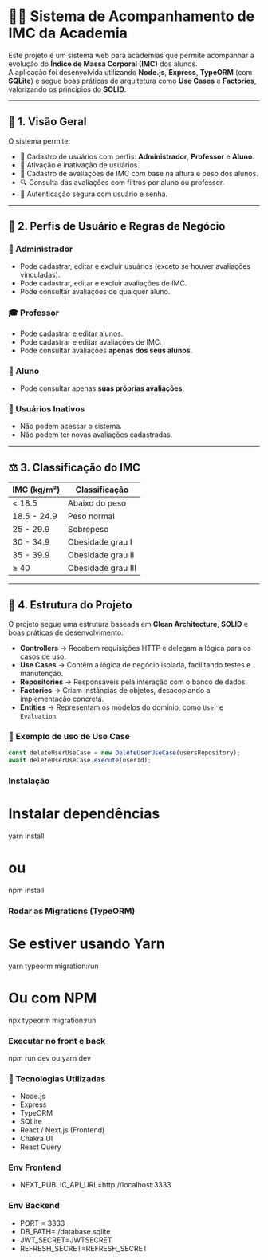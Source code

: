 # 🏋️‍♂️ Sistema de Acompanhamento de IMC da Academia

Este projeto é um sistema web para academias que permite acompanhar a evolução do **Índice de Massa Corporal (IMC)** dos alunos.  
A aplicação foi desenvolvida utilizando **Node.js**, **Express**, **TypeORM** (com **SQLite**) e segue boas práticas de arquitetura como **Use Cases** e **Factories**, valorizando os princípios do **SOLID**.

---

## 📘 1. Visão Geral

O sistema permite:

- 👤 Cadastro de usuários com perfis: **Administrador**, **Professor** e **Aluno**.
- 🔄 Ativação e inativação de usuários.
- 🧮 Cadastro de avaliações de IMC com base na altura e peso dos alunos.
- 🔍 Consulta das avaliações com filtros por aluno ou professor.
- 🔐 Autenticação segura com usuário e senha.

---

## 👥 2. Perfis de Usuário e Regras de Negócio

### 👑 Administrador

- Pode cadastrar, editar e excluir usuários (exceto se houver avaliações vinculadas).
- Pode cadastrar, editar e excluir avaliações de IMC.
- Pode consultar avaliações de qualquer aluno.

### 🎓 Professor

- Pode cadastrar e editar alunos.
- Pode cadastrar e editar avaliações de IMC.
- Pode consultar avaliações **apenas dos seus alunos**.

### 🧍 Aluno

- Pode consultar apenas **suas próprias avaliações**.

### 🚫 Usuários Inativos

- Não podem acessar o sistema.
- Não podem ter novas avaliações cadastradas.

---

## ⚖️ 3. Classificação do IMC

| IMC (kg/m²) | Classificação      |
| ----------- | ------------------ |
| < 18.5      | Abaixo do peso     |
| 18.5 - 24.9 | Peso normal        |
| 25 - 29.9   | Sobrepeso          |
| 30 - 34.9   | Obesidade grau I   |
| 35 - 39.9   | Obesidade grau II  |
| ≥ 40        | Obesidade grau III |

---

## 🧩 4. Estrutura do Projeto

O projeto segue uma estrutura baseada em **Clean Architecture**, **SOLID** e boas práticas de desenvolvimento:

- **Controllers** → Recebem requisições HTTP e delegam a lógica para os casos de uso.
- **Use Cases** → Contêm a lógica de negócio isolada, facilitando testes e manutenção.
- **Repositories** → Responsáveis pela interação com o banco de dados.
- **Factories** → Criam instâncias de objetos, desacoplando a implementação concreta.
- **Entities** → Representam os modelos do domínio, como `User` e `Evaluation`.

### 🧠 Exemplo de uso de Use Case

```ts
const deleteUserUseCase = new DeleteUserUseCase(usersRepository);
await deleteUserUseCase.execute(userId);
```

### Instalação

# Instalar dependências

yarn install

# ou

npm install

### Rodar as Migrations (TypeORM)

# Se estiver usando Yarn

yarn typeorm migration:run

# Ou com NPM

npx typeorm migration:run

### Executar no front e back

npm run dev ou yarn dev

### 🚀 Tecnologias Utilizadas

- Node.js
- Express
- TypeORM
- SQLite
- React / Next.js (Frontend)
- Chakra UI
- React Query

### Env Frontend

- NEXT_PUBLIC_API_URL=http://localhost:3333

### Env Backend

- PORT = 3333
- DB_PATH=./database.sqlite
- JWT_SECRET=JWTSECRET
- REFRESH_SECRET=REFRESH_SECRET
